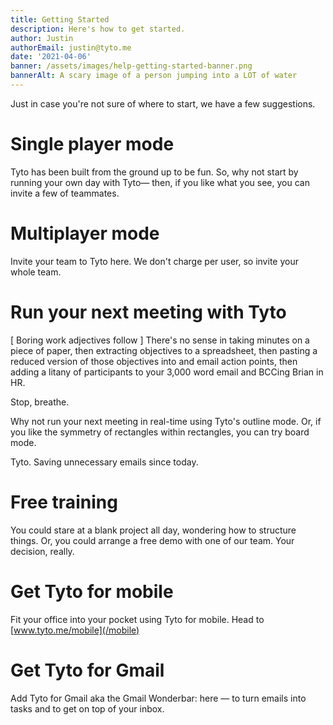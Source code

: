 ```yaml
---
title: Getting Started
description: Here's how to get started.
author: Justin
authorEmail: justin@tyto.me
date: '2021-04-06'
banner: /assets/images/help-getting-started-banner.png
bannerAlt: A scary image of a person jumping into a LOT of water
---
```


Just in case you're not sure of where to start, we have a few suggestions.

# Single player mode

Tyto has been built from the ground up to be fun. So, why not start by running your own day with Tyto— then, if you like what you see, you can invite a few of teammates.

# Multiplayer mode

Invite your team to Tyto here. We don't charge per user, so invite your whole team.

# Run your next meeting with Tyto

[ Boring work adjectives follow ] There's no sense in taking minutes on a piece of paper, then extracting objectives to a spreadsheet, then pasting a reduced version of those objectives into and email action points, then adding a litany of participants to your 3,000 word email and BCCing Brian in HR.

Stop, breathe.

Why not run your next meeting in real-time using Tyto's outline mode. Or, if you like the symmetry of rectangles within rectangles, you can try board mode.

Tyto. Saving unnecessary emails since today.

# Free training

You could stare at a blank project all day, wondering how to structure things. Or, you could arrange a free demo with one of our team. Your decision, really.

# Get Tyto for mobile

Fit your office into your pocket using Tyto for mobile. Head to [www.tyto.me/mobile](/mobile)

# Get Tyto for Gmail

Add Tyto for Gmail aka the Gmail Wonderbar: here — to turn emails into tasks and to get on top of your inbox.
